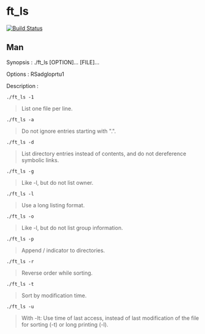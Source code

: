 ft_ls
=======

[![Build Status](https://travis-ci.org/Vallium/ft_ls.svg)](https://travis-ci.org/Vallium/ft_ls)

Man
--------
Synopsis : ./ft_ls [OPTION]... [FILE]...

Options : RSadgloprtu1

Description :

`./ft_ls -1`
>List one file per line.

`./ft_ls -a`
>Do not ignore entries starting with ".".

`./ft_ls -d`
>List directory entries instead of contents, and do not  dereference symbolic links.

`./ft_ls -g`
>Like -l, but do not list owner.

`./ft_ls -l`
>Use a long listing format.

`./ft_ls -o`
>Like -l, but do not list group information.

`./ft_ls -p`
>Append / indicator to directories.

`./ft_ls -r`
>Reverse order while sorting.

`./ft_ls -t`
>Sort by modification time.

`./ft_ls -u`
>With -lt: Use time of last access, instead of last modification of the file for sorting (-t) or long printing (-l).
